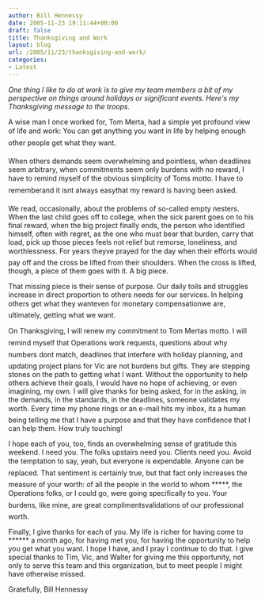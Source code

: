 ```yaml
---
author: Bill Hennessy
date: 2005-11-23 19:11:44+00:00
draft: false
title: Thanksgiving and Work
layout: blog
url: /2005/11/23/thanksgiving-and-work/
categories:
- Latest
---
```


_One thing I like to do at work is to give my team members a bit of my perspective on things around holidays or significant events.  Here's my Thanksgiving message to the troops._

A wise man I once worked for, Tom Merta, had a simple yet profound view of life and work:  You can get anything you want in life by helping enough other people get what they want.

When others demands seem overwhelming and pointless, when deadlines seem arbitrary, when commitments seem only burdens with no reward, I have to remind myself of the obvious simplicity of Toms motto.  I have to rememberand it isnt always easythat my reward is having been asked.

We read, occasionally, about the problems of so-called empty nesters.  When the last child goes off to college, when the sick parent goes on to his final reward, when the big project finally ends, the person who identified himself, often with regret, as the one who must bear that burden, carry that load, pick up those pieces  feels not relief but remorse, loneliness, and worthlessness.  For years theyve prayed for the day when their efforts would pay off and the cross be lifted from their shoulders.  When the cross is lifted, though, a piece of them goes with it.  A big piece.

That missing piece is their sense of purpose.  Our daily toils and struggles increase in direct proportion to others needs for our services.  In helping others get what they wanteven for monetary compensationwe are, ultimately, getting what we want.

On Thanksgiving, I will renew my commitment to Tom Mertas motto.  I will remind myself that Operations work requests, questions about why numbers dont match, deadlines that interfere with holiday planning, and updating project plans for Vic are not burdens but gifts.  They are stepping stones on the path to getting what I want.  Without the opportunity to help others achieve their goals, I would have no hope of achieving, or even imagining, my own.  I will give thanks for being asked, for in the asking, in the demands, in the standards, in the deadlines, someone validates my worth.  Every time my phone rings or an e-mail hits my inbox, its a human being telling me that I have a purpose and that they have confidence that I can help them.   How truly touching!

I hope each of you, too, finds an overwhelming sense of gratitude this weekend.  I need you.  The folks upstairs need you. Clients need you.  Avoid the temptation to say, yeah, but everyone is expendable.  Anyone can be replaced.  That sentiment is certainly true, but that fact only increases the measure of your worth: of all the people in the world to whom *****, the Operations folks, or I could go, were going specifically to you.  Your burdens, like mine, are great complimentsvalidations of our professional worth.

Finally, I give thanks for each of you.  My life is richer for having come to ****** a month ago, for having met you, for having the opportunity to help you get what you want.  I hope I have, and I pray I continue to do that.  I give special thanks to Tim, Vic, and Walter for giving me this opportunity, not only to serve this team and this organization, but to meet people I might have otherwise missed.

Gratefully,
Bill Hennessy



